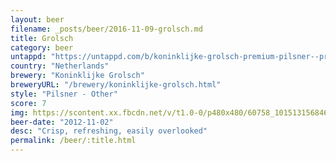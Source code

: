 ```yaml
---
layout: beer
filename: _posts/beer/2016-11-09-grolsch.md
title: Grolsch
category: beer
untappd: "https://untappd.com/b/koninklijke-grolsch-premium-pilsner--premium-lager/7221"
country: "Netherlands"
brewery: "Koninklijke Grolsch"
breweryURL: "/brewery/koninklijke-grolsch.html"
style: "Pilsner - Other"
score: 7
img: https://scontent.xx.fbcdn.net/v/t1.0-0/p480x480/60758_10151315684663745_854245528_n.jpg?oh=4e5e3df352ea0a04f7817e1f716170d5&oe=594FFAA4
beer-date: "2012-11-02"
desc: "Crisp, refreshing, easily overlooked"
permalink: /beer/:title.html
---
```


